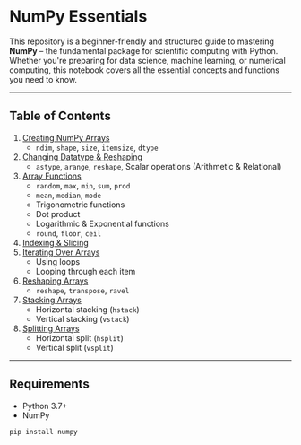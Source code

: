 # NumPy Essentials

This repository is a beginner-friendly and structured guide to mastering **NumPy** – the fundamental package for scientific computing with Python. Whether you're preparing for data science, machine learning, or numerical computing, this notebook covers all the essential concepts and functions you need to know.

---

## Table of Contents

1. [Creating NumPy Arrays](#1-creating-numpy-arrays)  
   - `ndim`, `shape`, `size`, `itemsize`, `dtype`
2. [Changing Datatype & Reshaping](#2-changing-datatype--reshaping)  
   - `astype`, `arange`, `reshape`, Scalar operations (Arithmetic & Relational)
3. [Array Functions](#3-array-functions)  
   - `random`, `max`, `min`, `sum`, `prod`  
   - `mean`, `median`, `mode`  
   - Trigonometric functions  
   - Dot product  
   - Logarithmic & Exponential functions  
   - `round`, `floor`, `ceil`
4. [Indexing & Slicing](#4-indexing--slicing)
5. [Iterating Over Arrays](#5-iterating-over-arrays)  
   - Using loops  
   - Looping through each item
6. [Reshaping Arrays](#6-reshaping-arrays)  
   - `reshape`, `transpose`, `ravel`
7. [Stacking Arrays](#7-stacking-arrays)  
   - Horizontal stacking (`hstack`)  
   - Vertical stacking (`vstack`)
8. [Splitting Arrays](#8-splitting-arrays)  
   - Horizontal split (`hsplit`)  
   - Vertical split (`vsplit`)

---

## Requirements

- Python 3.7+
- NumPy

```bash
pip install numpy
